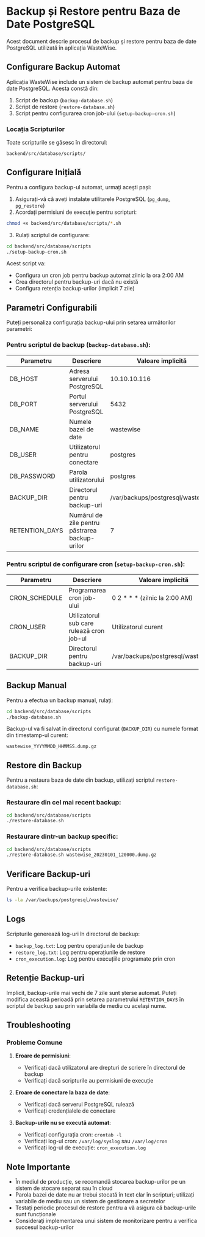 # Backup și Restore pentru Baza de Date PostgreSQL

Acest document descrie procesul de backup și restore pentru baza de date PostgreSQL utilizată în aplicația WasteWise.

## Configurare Backup Automat

Aplicația WasteWise include un sistem de backup automat pentru baza de date PostgreSQL. Acesta constă din:

1. Script de backup (`backup-database.sh`)
2. Script de restore (`restore-database.sh`)
3. Script pentru configurarea cron job-ului (`setup-backup-cron.sh`)

### Locația Scripturilor

Toate scripturile se găsesc în directorul:

```
backend/src/database/scripts/
```

## Configurare Inițială

Pentru a configura backup-ul automat, urmați acești pași:

1. Asigurați-vă că aveți instalate utilitarele PostgreSQL (`pg_dump`, `pg_restore`)
2. Acordați permisiuni de execuție pentru scripturi:

```bash
chmod +x backend/src/database/scripts/*.sh
```

3. Rulați scriptul de configurare:

```bash
cd backend/src/database/scripts
./setup-backup-cron.sh
```

Acest script va:
- Configura un cron job pentru backup automat zilnic la ora 2:00 AM
- Crea directorul pentru backup-uri dacă nu există
- Configura retenția backup-urilor (implicit 7 zile)

## Parametri Configurabili

Puteți personaliza configurația backup-ului prin setarea următorilor parametri:

### Pentru scriptul de backup (`backup-database.sh`):

| Parametru | Descriere | Valoare implicită |
|-----------|-----------|-------------------|
| DB_HOST | Adresa serverului PostgreSQL | 10.10.10.116 |
| DB_PORT | Portul serverului PostgreSQL | 5432 |
| DB_NAME | Numele bazei de date | wastewise |
| DB_USER | Utilizatorul pentru conectare | postgres |
| DB_PASSWORD | Parola utilizatorului | postgres |
| BACKUP_DIR | Directorul pentru backup-uri | /var/backups/postgresql/wastewise |
| RETENTION_DAYS | Numărul de zile pentru păstrarea backup-urilor | 7 |

### Pentru scriptul de configurare cron (`setup-backup-cron.sh`):

| Parametru | Descriere | Valoare implicită |
|-----------|-----------|-------------------|
| CRON_SCHEDULE | Programarea cron job-ului | 0 2 * * * (zilnic la 2:00 AM) |
| CRON_USER | Utilizatorul sub care rulează cron job-ul | Utilizatorul curent |
| BACKUP_DIR | Directorul pentru backup-uri | /var/backups/postgresql/wastewise |

## Backup Manual

Pentru a efectua un backup manual, rulați:

```bash
cd backend/src/database/scripts
./backup-database.sh
```

Backup-ul va fi salvat în directorul configurat (`BACKUP_DIR`) cu numele format din timestamp-ul curent:

```
wastewise_YYYYMMDD_HHMMSS.dump.gz
```

## Restore din Backup

Pentru a restaura baza de date din backup, utilizați scriptul `restore-database.sh`:

### Restaurare din cel mai recent backup:

```bash
cd backend/src/database/scripts
./restore-database.sh
```

### Restaurare dintr-un backup specific:

```bash
cd backend/src/database/scripts
./restore-database.sh wastewise_20230101_120000.dump.gz
```

## Verificare Backup-uri

Pentru a verifica backup-urile existente:

```bash
ls -la /var/backups/postgresql/wastewise/
```

## Logs

Scripturile generează log-uri în directorul de backup:

- `backup_log.txt`: Log pentru operațiunile de backup
- `restore_log.txt`: Log pentru operațiunile de restore
- `cron_execution.log`: Log pentru execuțiile programate prin cron

## Retenție Backup-uri

Implicit, backup-urile mai vechi de 7 zile sunt șterse automat. Puteți modifica această perioadă prin setarea parametrului `RETENTION_DAYS` în scriptul de backup sau prin variabila de mediu cu același nume.

## Troubleshooting

### Probleme Comune

1. **Eroare de permisiuni**:
   - Verificați dacă utilizatorul are drepturi de scriere în directorul de backup
   - Verificați dacă scripturile au permisiuni de execuție

2. **Eroare de conectare la baza de date**:
   - Verificați dacă serverul PostgreSQL rulează
   - Verificați credențialele de conectare

3. **Backup-urile nu se execută automat**:
   - Verificați configurația cron: `crontab -l`
   - Verificați log-ul cron: `/var/log/syslog` sau `/var/log/cron`
   - Verificați log-ul de execuție: `cron_execution.log`

## Note Importante

- În mediul de producție, se recomandă stocarea backup-urilor pe un sistem de stocare separat sau în cloud
- Parola bazei de date nu ar trebui stocată în text clar în scripturi; utilizați variabile de mediu sau un sistem de gestionare a secretelor
- Testați periodic procesul de restore pentru a vă asigura că backup-urile sunt funcționale
- Considerați implementarea unui sistem de monitorizare pentru a verifica succesul backup-urilor
